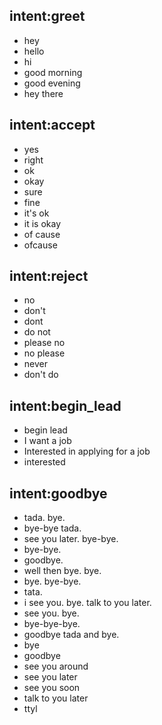 ## intent:greet
- hey
- hello
- hi
- good morning
- good evening
- hey there

## intent:accept
- yes
- right
- ok
- okay
- sure
- fine
- it's ok
- it is okay
- of cause
- ofcause

## intent:reject
- no
- don't
- dont
- do not
- please no
- no please
- never
- don't do

## intent:begin_lead
- begin lead
- I want a job
- Interested in applying for a job
- interested

## intent:goodbye
- tada. bye.
- bye-bye tada.
- see you later. bye-bye.
- bye-bye.
- goodbye.
- well then bye. bye.
- bye. bye-bye.
- tata.
- i see you. bye. talk to you later.
- see you. bye.
- bye-bye-bye.
- goodbye tada and bye.
- bye
- goodbye
- see you around
- see you later
- see you soon
- talk to you later
- ttyl